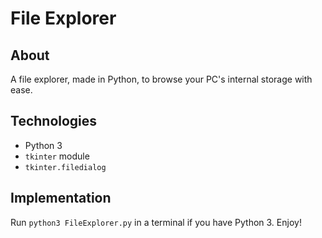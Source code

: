 # File Explorer

## About

A file explorer, made in Python, to browse your PC's internal storage with ease. 

## Technologies

- Python 3
- `tkinter` module
- `tkinter.filedialog`

## Implementation

Run `python3 FileExplorer.py` in a terminal if you have Python 3. Enjoy!
